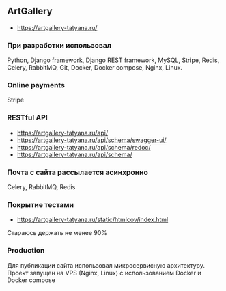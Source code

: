 ## ArtGallery
* https://artgallery-tatyana.ru/

### При разработки использовал
Python, Django framework, Django REST framework, MySQL, Stripe, Redis, Celery, RabbitMQ, Git, Docker, Docker compose, Nginx, Linux. 

### Online payments
Stripe

### RESTful API
* https://artgallery-tatyana.ru/api/
* https://artgallery-tatyana.ru/api/schema/swagger-ui/
* https://artgallery-tatyana.ru/api/schema/redoc/
* https://artgallery-tatyana.ru/api/schema/

### Почта с сайта рассылается асинхронно
Celery, RabbitMQ, Redis

### Покрытие тестами
* https://artgallery-tatyana.ru/static/htmlcov/index.html

Стараюсь держать не менее 90%

### Production
Для публикации сайта использовал микросервисную архитектуру. Проект запущен на VPS (Nginx, Linux) с использованием Docker и Docker compose
